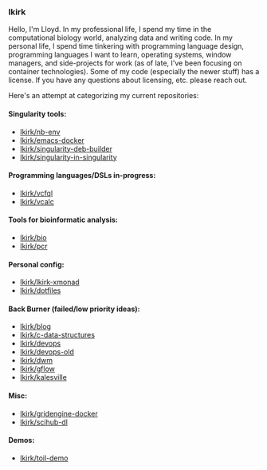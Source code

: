 ### lkirk

Hello, I'm Lloyd.
In my professional life, I spend my time in the computational biology world, analyzing data and writing code.
In my personal life, I spend time tinkering with programming language design, programming languages I want to learn, operating systems, window managers, and side-projects for work (as of late, I've been focusing on container technologies).
Some of my code (especially the newer stuff) has a license.
If you have any questions about licensing, etc. please reach out.


Here's an attempt at categorizing my current repositories:

#### Singularity tools:
* [lkirk/nb-env](https://github.com/lkirk/nb-env)
* [lkirk/emacs-docker](https://github.com/lkirk/emacs-docker)
* [lkirk/singularity-deb-builder](https://github.com/lkirk/singularity-deb-builder)
* [lkirk/singularity-in-singularity](https://github.com/lkirk/singularity-in-singularity)

#### Programming languages/DSLs in-progress:
* [lkirk/vcfql](https://github.com/lkirk/vcfql)
* [lkirk/vcalc](https://github.com/lkirk/vcalc)

#### Tools for bioinformatic analysis:
* [lkirk/bio](https://github.com/lkirk/bio)
* [lkirk/pcr](https://github.com/lkirk/pcr)

#### Personal config:
* [lkirk/lkirk-xmonad](https://github.com/lkirk/lkirk-xmonad)
* [lkirk/dotfiles](https://github.com/lkirk/dotfiles)

#### Back Burner (failed/low priority ideas):
* [lkirk/blog](https://github.com/lkirk/blog)
* [lkirk/c-data-structures](https://github.com/lkirk/c-data-structures)
* [lkirk/devops](https://github.com/lkirk/devops)
* [lkirk/devops-old](https://github.com/lkirk/devops-old)
* [lkirk/dwm](https://github.com/lkirk/dwm)
* [lkirk/gflow](https://github.com/lkirk/gflow)
* [lkirk/kalesville](https://github.com/lkirk/kalesville)

#### Misc:
* [lkirk/gridengine-docker](https://github.com/lkirk/gridengine-docker)
* [lkirk/scihub-dl](https://github.com/lkirk/scihub-dl)

#### Demos:
* [lkirk/toil-demo](https://github.com/lkirk/toil-demo)

